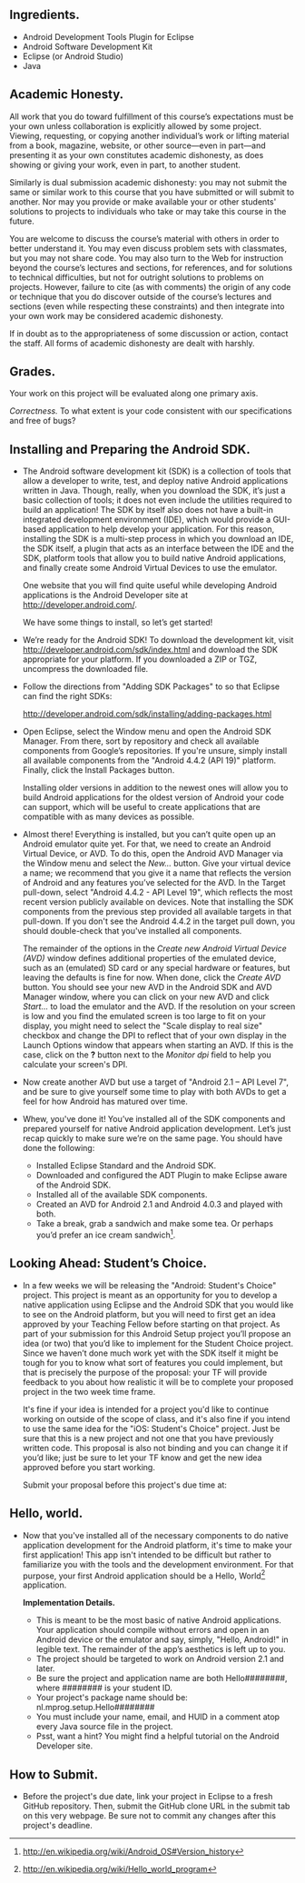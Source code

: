 ## Ingredients.

* Android Development Tools Plugin for Eclipse
* Android Software Development Kit
* Eclipse (or Android Studio)
* Java

## Academic Honesty.

All work that you do toward fulfillment of this course’s expectations must be your own unless collaboration is explicitly allowed by some project. Viewing, requesting, or copying another individual’s work or lifting material from a book, magazine, website, or other source—even in part—and presenting it as your own constitutes academic dishonesty, as does showing or giving your work, even in part, to another student.

Similarly is dual submission academic dishonesty: you may not submit the same or similar work to this course that you have submitted or will submit to another. Nor may you provide or make available your or other students' solutions to projects to individuals who take or may take this course in the future.

You are welcome to discuss the course’s material with others in order to better understand it. You may even discuss problem sets with classmates, but you may not share code. You may also turn to the Web for instruction beyond the course’s lectures and sections, for references, and for solutions to technical difficulties, but not for outright solutions to problems on projects. However, failure to cite (as with comments) the origin of any code or technique that you do discover outside of the course’s lectures and sections (even while respecting these constraints) and then integrate into your own work may be considered academic dishonesty.

If in doubt as to the appropriateness of some discussion or action, contact the staff. All forms of academic dishonesty are dealt with harshly.

## Grades.

Your work on this project will be evaluated along one primary axis.

*Correctness.* To what extent is your code consistent with our specifications and free of bugs?

## Installing and Preparing the Android SDK.

*   The Android software development kit (SDK) is a collection of tools that allow a developer to write, test, and deploy native Android applications written in Java. Though, really, when you download the SDK, it’s just a basic collection of tools; it does not even include the utilities required to build an application! The SDK by itself also does not have a built-in integrated development environment (IDE), which would provide a GUI-based application to help develop your application. For this reason, installing the SDK is a multi-step process in which you download an IDE, the SDK itself, a plugin that acts as an interface between the IDE and the SDK, platform tools that allow you to build native Android applications, and finally create some Android Virtual Devices to use the emulator.

    One website that you will find quite useful while developing Android applications is the Android Developer site at <http://developer.android.com/>.

    We have some things to install, so let’s get started!

*   We’re ready for the Android SDK! To download the development kit, visit <http://developer.android.com/sdk/index.html> and download the SDK appropriate for your platform. If you downloaded a ZIP or TGZ, uncompress the downloaded file.

*   Follow the directions from "Adding SDK Packages" to so that Eclipse can find the right SDKs:

	<http://developer.android.com/sdk/installing/adding-packages.html>

*   Open Eclipse, select the Window menu and open the Android SDK Manager. From there, sort by repository and check all available components from Google’s repositories. If you're unsure, simply install all available components from the "Android 4.4.2 (API 19)" platform. Finally, click the Install Packages button.

    Installing older versions in addition to the newest ones will allow you to build Android applications for the oldest version of Android your code can support, which will be useful to create applications that are compatible with as many devices as possible.

*   Almost there! Everything is installed, but you can’t quite open up an Android emulator quite yet. For that, we need to create an Android Virtual Device, or AVD. To do this, open the Android AVD Manager via the Window menu and select the *New...* button. Give your virtual device a name; we recommend that you give it a name that reflects the version of Android and any features you’ve selected for the AVD. In the Target pull-down, select "Android 4.4.2 - API Level 19", which reflects the most recent version publicly available on devices. Note that installing the SDK components from the previous step provided all available targets in that pull-down. If you don't see the Android 4.4.2 in the target pull down, you should double-check that you've installed all components.

    The remainder of the options in the *Create new Android Virtual Device (AVD)* window defines additional properties of the emulated device, such as an (emulated) SD card or any special hardware or features, but leaving the defaults is fine for now. When done, click the *Create AVD* button. You should see your new AVD in the Android SDK and AVD Manager window, where you can click on your new AVD and click *Start...* to load the emulator and the AVD. If the resolution on your screen is low and you find the emulated screen is too large to fit on your display, you might need to select the "Scale display to real size" checkbox and change the DPI to reflect that of your own display in the Launch Options window that appears when starting an AVD. If this is the case, click on the **?** button next to the *Monitor dpi* field to help you calculate your screen's DPI.

*   Now create another AVD but use a target of "Android 2.1 – API Level 7", and be sure to give yourself some time to play with both AVDs to get a feel for how Android has matured over time.

*   Whew, you've done it! You’ve installed all of the SDK components and prepared yourself for native Android application development. Let’s just recap quickly to make sure we’re on the same page. You should have done the following:

	* Installed Eclipse Standard and the Android SDK.
	* Downloaded and configured the ADT Plugin to make Eclipse aware of the Android SDK.
	* Installed all of the available SDK components.
	* Created an AVD for Android 2.1 and Android 4.0.3 and played with both.
	* Take a break, grab a sandwich and make some tea. Or perhaps you’d prefer an ice cream sandwich[^1].

[^1]: <http://en.wikipedia.org/wiki/Android_OS#Version_history>

## Looking Ahead: Student’s Choice.

*   In a few weeks we will be releasing the "Android: Student's Choice" project. This project is meant as an opportunity for you to develop a native application using Eclipse and the Android SDK that you would like to see on the Android platform, but you will need to first get an idea approved by your Teaching Fellow before starting on that project. As part of your submission for this Android Setup project you’ll propose an idea (or two) that you’d like to implement for the Student Choice project. Since we haven’t done much work yet with the SDK itself it might be tough for you to know what sort of features you could implement, but that is precisely the purpose of the proposal: your TF will provide feedback to you about how realistic it will be to complete your proposed project in the two week time frame.

    It's fine if your idea is intended for a project you'd like to continue working on outside of the scope of class, and it's also fine if you intend to use the same idea for the "iOS: Student's Choice" project. Just be sure that this is a new project and not one that you have previously written code. This proposal is also not binding and you can change it if you’d like; just be sure to let your TF know and get the new idea approved before you start working.

    Submit your proposal before this project's due time at:

## Hello, world.

*   Now that you've installed all of the necessary components to do native application development for the Android platform, it's time to make your first application! This app isn't intended to be difficult but rather to familiarize you with the tools and the development environment. For that purpose, your first Android application should be a Hello, World[^2] application.

	**Implementation Details.**
	
	* This is meant to be the most basic of native Android applications. Your application should compile without errors and open in an Android device or the emulator and say, simply, "Hello, Android!" in legible text. The remainder of the app’s aesthetics is left up to you.
	* The project should be targeted to work on Android version 2.1 and later.
	* Be sure the project and application name are both Hello########, where ######## is your student ID.
	* Your project's package name should be: nl.mprog.setup.Hello########
	* You must include your name, email, and HUID in a comment atop every Java source file in the project.
	* Psst, want a hint? You might find a helpful tutorial on the Android Developer site.

[^2]: <http://en.wikipedia.org/wiki/Hello_world_program>

## How to Submit.

*   Before the project's due date, link your project in Eclipse to a fresh GitHub repository. Then, submit the GitHub clone URL in the submit tab on this very webpage. Be sure not to commit any changes after this project's deadline.
